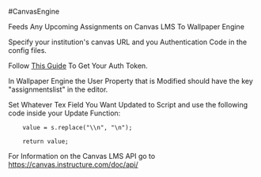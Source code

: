#CanvasEngine

Feeds Any Upcoming Assignments on Canvas LMS To Wallpaper Engine

Specify your institution's canvas URL and you Authentication Code in the config files.

Follow [This Guide](https://canvas.instructure.com/doc/api/file.oauth.html#manual-token-generation) To Get Your Auth Token.

In Wallpaper Engine the User Property that is Modified should have the key "assignmentslist" in the editor.

Set Whatever Tex Field You Want Updated to Script and use the following code inside your Update Function:

```var s = engine.userProperties.assignmentslist;
	value = s.replace("\\n", "\n");
	
	return value;
```

For Information on the Canvas LMS API go to https://canvas.instructure.com/doc/api/